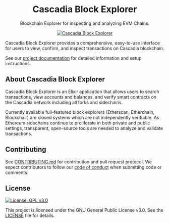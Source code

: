 <h1 align="center">Cascadia Block Explorer</h1>
<p align="center">Blockchain Explorer for inspecting and analyzing EVM Chains.</p>
<div align="center">

[![Cascadia Block Explorer](https://github.com/CascadiaFoundation/evm_explorer)](https://github.com/CascadiaFoundation/evm_explorer) 

</div>

Cascadia Block Explorer provides a comprehensive, easy-to-use interface for users to view, confirm, and inspect transactions on Cascadia blockchain.

See our [project documentation](https://drive.google.com/file/d/1f8fSAYkqb1gPhgir505QT6u8H8lD1Exh) for detailed information and setup instructions.

## About Cascadia Block Explorer
Cascadia Block Explorer is an Elixir application that allows users to search transactions, view accounts and balances, and verify smart contracts on the Cascadia network including all forks and sidechains.

Currently available full-featured block explorers (Etherscan, Etherchain, Blockchair) are closed systems which are not independently verifiable.  As Ethereum sidechains continue to proliferate in both private and public settings, transparent, open-source tools are needed to analyze and validate transactions.

## Contributing

See [CONTRIBUTING.md](CONTRIBUTING.md) for contribution and pull request protocol. We expect contributors to follow our [code of conduct](CODE_OF_CONDUCT.md) when submitting code or comments.

## License

[![License: GPL v3.0](https://img.shields.io/badge/License-GPL%20v3-blue.svg)](https://www.gnu.org/licenses/gpl-3.0)

This project is licensed under the GNU General Public License v3.0. See the [LICENSE](LICENSE) file for details.
